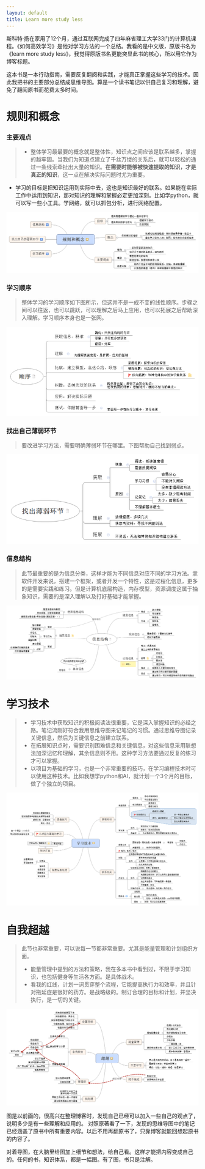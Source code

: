 ```yaml
---
layout: default
title: Learn more study less
---
```


斯科特·扬在家用了12个月，通过互联网完成了四年麻省理工大学33门的计算机课程。《如何高效学习》是他对学习方法的一个总结。我看的是中文版，原版书名为《learn more study less》，我觉得原版书名更能突显此书的核心，所以用它作为博客标题。

这本书是一本行动指南，需要反复翻阅和实践，才能真正掌握这些学习的技术。因此我把书的主要部分总结成思维导图。算是一个读书笔记以供自己复习和理解，避免了翻阅原书而花费太多时间。

# 规则和概念

### 主要观点

> * 整体学习最最要的概念就是整体性，知识点之间应该是联系越多，掌握的越牢固。当我们为知道点建立了千丝万缕的关系后，就可以轻松的通过一条线索牵扯出大量的知识。**在需要时能够被快速提取的知识，才是真正的知识**，这一点在解决实际问题时尤为重要。
> 
* 学习的目标是把知识运用到实际中去，这也是知识最好的联系。如果能在实际工作中运用到知识，那对知识的理解和掌握必定更加深刻。比如学python，就可以写一些小工具。学网络，就可以抓包分析，进行网络配置。

![规则和概念](learn_more_study_less/concept.png)

### 学习顺序

> 整体学习的学习顺序如下图所示，但这并不是一成不变的线性顺序。步骤之间可以往返，也可以跳跃，可以理解之后马上应用，也可以拓展之后帮助深入理解。学习顺序本身也是一张网。 

![学习顺序](learn_more_study_less/sequence.png)

### 找出自己薄弱环节

> 要改进学习方法，需要明确薄弱环节在哪里。下图帮助自己找到弱点。

![找出自己薄弱环节](learn_more_study_less/find_weaknesses.png)

### 信息结构

> 此节最重要的是为信息分类，这样才能为不同信息对应不同的学习方法。拿软件开发来说，搭建一个框架，或者开发一个特性，这是过程化信息，更多的是需要实践和练习。但是计算机底层构造，内存模型，资源调度这属于抽象知识，需要的是深入理解以及打好基础才能掌握。

![信息结构](learn_more_study_less/information_structure.png)

# 学习技术
> * 学习技术中获取知识的积极阅读法很重要，它是深入掌握知识的必经之路。笔记流刚好符合我用思维导图来记笔记的习惯。通过思维导图记录关键信息，然后为关键信息之前建立联系。
> * 在拓展知识点时，需要识别困难信息和关键信息，对这些信息采用联想法加深记忆和理解，其余信息则不用。这种学习方法要通过反复的练习才可以掌握。
> * 以项目为基础的学习，也是一个非常重要的技巧，在学习编程技术时可以使用这种技术。比如我想学python和AI，就计划一个3个月的目标，做了个独立的项目。

![学习的技术](learn_more_study_less/study_skill.png)

# 自我超越

> 此节也非常重要，可以说每一节都非常重要。尤其是能量管理和计划组织方面。
> * 能量管理中提到的方法和策略，我在多本书中看到过，不限于学习知识，也包括健身等生活各方面。是具体战术。
> * 看我的红线，计划一词贯穿整个流程，它能提高执行力和效率，并且针对拖延症是很好的药方。是战略级的。制订合理的目标和计划，并坚决执行，是一切的关键。

![自我超越](learn_more_study_less/beyond.png)

图是以前画的，很高兴在整理博客时，发现自己已经可以加入一些自己的观点了，说明多少是有一些理解和应用的。
对照原著看了一下，发现的思维导图中的笔记已经涵盖了原书中所有重要内容。以后不用再翻原书了，只靠博客就能回想起原书的内容了。

对着导图，在大脑里给图加上细节和想法，给自己看。这样才能把内容变成自己的。任何的书，知识体系，都是一幅图。有了图，书只是注解。